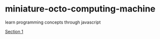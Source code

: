 # miniature-octo-computing-machine
learn programming concepts through javascript

[Section 1](https://github.com/smmurdock/miniature-octo-computing-machine/blob/main/1-topics.md)
